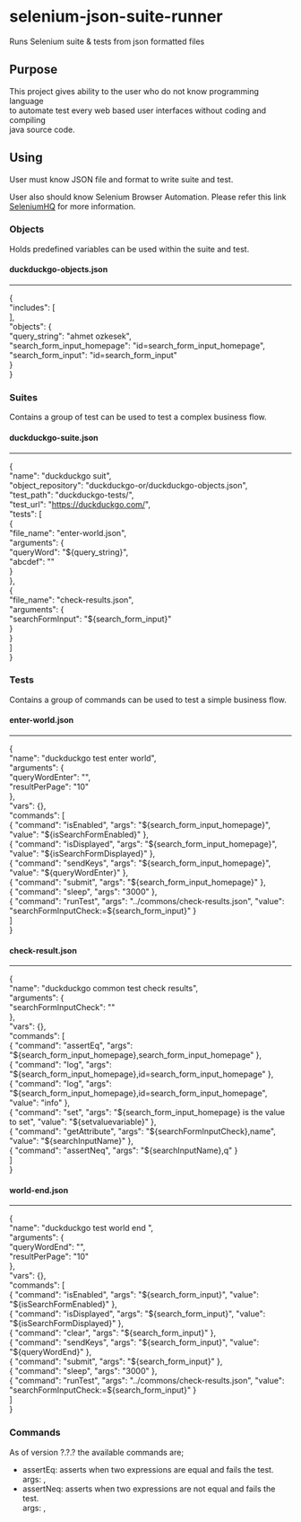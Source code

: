 # selenium-json-suite-runner
Runs Selenium suite &amp; tests from json formatted files

## Purpose 

This project gives ability to the user who do not know programming language  
to automate test every web based user interfaces without coding and compiling  
java source code.

## Using 

User must know JSON file and format to write suite and test.  

User also should know Selenium Browser Automation.  Please refer this link  
[SeleniumHQ](http://docs.seleniumhq.org) for more information.

### Objects

Holds predefined variables can be used within the suite and test.  

#### duckduckgo-objects.json
---
{  
	"includes": [  
	],  
    "objects": {  
	    "query_string": "ahmet ozkesek",  
	    "search_form_input_homepage": "id=search_form_input_homepage",  
	    "search_form_input": "id=search_form_input"   
    }  
}  
    

### Suites

Contains a group of test can be used to test a complex business flow.  

#### duckduckgo-suite.json
---
{  
    "name": "duckduckgo suit",  
    "object_repository": "duckduckgo-or/duckduckgo-objects.json",  
    "test_path": "duckduckgo-tests/",  
    "test_url": "https://duckduckgo.com/",  
    "tests": [  
        {  
            "file_name": "enter-world.json",  
            "arguments": {  
                "queryWord": "${query_string}",  
                "abcdef": ""  
            }  
        },  
        {  
            "file_name": "check-results.json",  
            "arguments": {  
            	"searchFormInput": "${search_form_input}"  
            }  
        }    
    ]    
}  

### Tests

Contains a group of commands can be used to test a simple business flow.  

#### enter-world.json
---

{  
    "name": "duckduckgo test enter world",  
    "arguments": {  
    	"queryWordEnter": "",  
    	"resultPerPage": "10"  
    },  
    "vars": {},  
    "commands": [  
        { "command": "isEnabled", "args": "${search_form_input_homepage}", "value": "${isSearchFormEnabled}" },  
        { "command": "isDisplayed", "args": "${search_form_input_homepage}", "value": "${isSearchFormDisplayed}" },      
        { "command": "sendKeys", "args": "${search_form_input_homepage}", "value": "${queryWordEnter}" },  
		{ "command": "submit", "args": "${search_form_input_homepage}" },  
        { "command": "sleep", "args": "3000" },  
		{ "command": "runTest", "args": "../commons/check-results.json", "value": "searchFormInputCheck:=${search_form_input}" }  
    ]  
}    

#### check-result.json
---

{  
    "name": "duckduckgo common test check results",  
    "arguments": {  
    	"searchFormInputCheck": ""  
    },  
    "vars": {},  
    "commands": [  
        { "command": "assertEq", "args": "${search_form_input_homepage},search_form_input_homepage" },  
        { "command": "log", "args": "${search_form_input_homepage},id=search_form_input_homepage" },  
		{ "command": "log", "args": "${search_form_input_homepage},id=search_form_input_homepage", "value": "info" },  
		{ "command": "set", "args": "${search_form_input_homepage} is the value to set", "value": "${setvaluevariable}" },  
		{ "command": "getAttribute", "args": "${searchFormInputCheck},name", "value": "${searchInputName}" },  
        { "command": "assertNeq", "args": "${searchInputName},q" }  
    ]  
}  

#### world-end.json
---

{  
    "name": "duckduckgo test world end ",  
    "arguments": {  
    	"queryWordEnd": "",  
    	"resultPerPage": "10"  
    },  
    "vars": {},  
    "commands": [  
        { "command": "isEnabled", "args": "${search_form_input}", "value": "${isSearchFormEnabled}" },  
        { "command": "isDisplayed", "args": "${search_form_input}", "value": "${isSearchFormDisplayed}" },      
        { "command": "clear", "args": "${search_form_input}" },  
        { "command": "sendKeys", "args": "${search_form_input}", "value": "${queryWordEnd}" },  
        { "command": "submit", "args": "${search_form_input}" },  
        { "command": "sleep", "args": "3000" },  
 		{ "command": "runTest", "args": "../commons/check-results.json", "value": "searchFormInputCheck:=${search_form_input}" }  
    ]  
}  

### Commands

As of version ?.?.? the available commands are;

* assertEq: asserts when two expressions are equal and fails the test.  
args: <expr1>,<expr2>
* assertNeq: asserts when two expressions are not equal and fails the test.  
args: <expr1>,<expr2>


